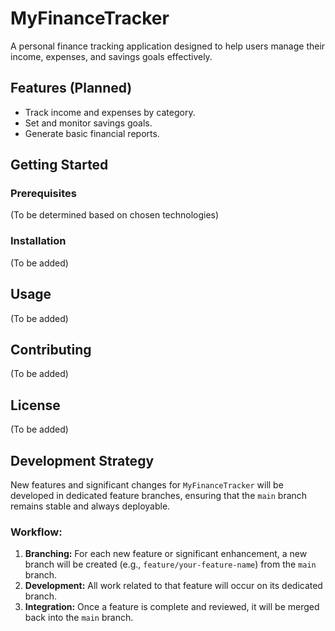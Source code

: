 # MyFinanceTracker

A personal finance tracking application designed to help users manage their income, expenses, and savings goals effectively.

## Features (Planned)
* Track income and expenses by category.
* Set and monitor savings goals.
* Generate basic financial reports.

## Getting Started

### Prerequisites
(To be determined based on chosen technologies)

### Installation
(To be added)

## Usage
(To be added)

## Contributing
(To be added)

## License
(To be added)

## Development Strategy

New features and significant changes for `MyFinanceTracker` will be developed in dedicated feature branches, ensuring that the `main` branch remains stable and always deployable.

### Workflow:
1.  **Branching:** For each new feature or significant enhancement, a new branch will be created (e.g., `feature/your-feature-name`) from the `main` branch.
2.  **Development:** All work related to that feature will occur on its dedicated branch.
3.  **Integration:** Once a feature is complete and reviewed, it will be merged back into the `main` branch.